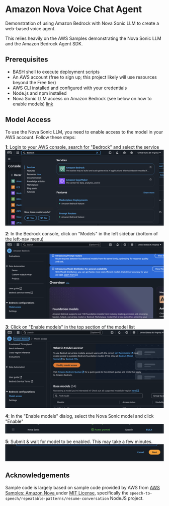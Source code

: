 # Amazon Nova Voice Chat Agent

Demonstration of using Amazon Bedrock with Nova Sonic LLM to create a web-based voice agent.

This relies heavily on the AWS Samples demonstrating the Nova Sonic LLM and the Amazon Bedrock Agent SDK.

## Prerequisites

- BASH shell to execute deployment scripts
- An AWS account (free to sign up; this project likely will use resources beyond the Free tier)
- AWS CLI installed and configured with your credentials
- Node.js and npm installed
- Nova Sonic LLM access on Amazon Bedrock (see below on how to enable models) [link](#model-access)


## Model Access

To use the Nova Sonic LLM, you need to enable access to the model in your AWS account. Follow these steps:

**1**: Login to your AWS console, search for "Bedrock" and select the service
<img src=".img/01-console.png"></img>

**2**: In the Bedrock console, click on "Models" in the left sidebar (bottom of the left-nav menu)
<img src=".img/02-bedrock-console.png"></img>

**3**: Click on "Enable models" in the top section of the model list
<img src=".img/03-model-access.png"></img>

**4**: In the "Enable models" dialog, select the Nova Sonic model and click "Enable"
<img src=".img/04-sonic-model.png"></img>

**5**: Submit & wait for model to be enabled. This may take a few minutes.
<img src=".img/05-submit.png"></img>

## Acknowledgements

Sample code is largely based on sample code provided by AWS from
[AWS Samples: Amazon Nova ](https://github.com/aws-samples/amazon-nova-samples)
under [MIT License](https://github.com/aws-samples/amazon-nova-samples/blob/main/LICENSE), specifically the `speech-to-speech/repeatable-patterns/resume-conversation` NodeJS project.
